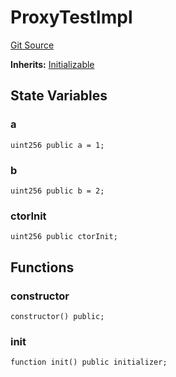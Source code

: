 # ProxyTestImpl
[Git Source](https://github.com/TOKnetwork/contracts/blob/155f729fd8db0676297384375468d4d45b8aa44e/contracts/test/Proxy/ProxyTestImpl.sol)

**Inherits:**
[Initializable](/contracts/common/mixin/Initializable.sol/contract.Initializable.md)


## State Variables
### a

```solidity
uint256 public a = 1;
```


### b

```solidity
uint256 public b = 2;
```


### ctorInit

```solidity
uint256 public ctorInit;
```


## Functions
### constructor


```solidity
constructor() public;
```

### init


```solidity
function init() public initializer;
```

